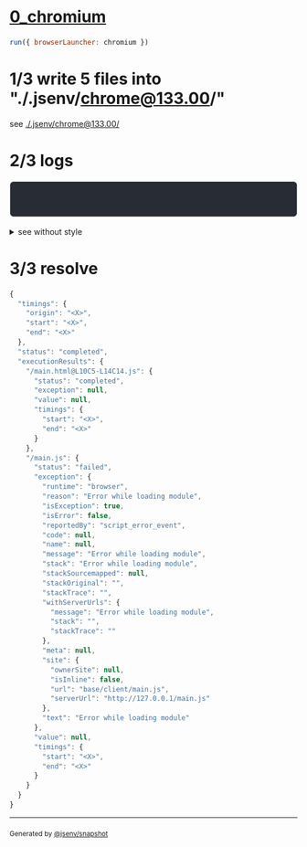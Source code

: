 # [0_chromium](../../js_import_not_found_dev.test.mjs#L26)

```js
run({ browserLauncher: chromium })
```

# 1/3 write 5 files into "./.jsenv/chrome@133.00/"

see [./.jsenv/chrome@133.00/](./.jsenv/chrome@133.00/)

# 2/3 logs

![img](log_group.svg)

<details>
  <summary>see without style</summary>

```console
GET http://127.0.0.1/not_found.js
  404 no entry on filesystem
chromium console.error > Failed to load resource: the server responded with a status of 404 (no entry on filesystem)
```

</details>


# 3/3 resolve

```js
{
  "timings": {
    "origin": "<X>",
    "start": "<X>",
    "end": "<X>"
  },
  "status": "completed",
  "executionResults": {
    "/main.html@L10C5-L14C14.js": {
      "status": "completed",
      "exception": null,
      "value": null,
      "timings": {
        "start": "<X>",
        "end": "<X>"
      }
    },
    "/main.js": {
      "status": "failed",
      "exception": {
        "runtime": "browser",
        "reason": "Error while loading module",
        "isException": true,
        "isError": false,
        "reportedBy": "script_error_event",
        "code": null,
        "name": null,
        "message": "Error while loading module",
        "stack": "Error while loading module",
        "stackSourcemapped": null,
        "stackOriginal": "",
        "stackTrace": "",
        "withServerUrls": {
          "message": "Error while loading module",
          "stack": "",
          "stackTrace": ""
        },
        "meta": null,
        "site": {
          "ownerSite": null,
          "isInline": false,
          "url": "base/client/main.js",
          "serverUrl": "http://127.0.0.1/main.js"
        },
        "text": "Error while loading module"
      },
      "value": null,
      "timings": {
        "start": "<X>",
        "end": "<X>"
      }
    }
  }
}
```

---

<sub>
  Generated by <a href="https://github.com/jsenv/core/tree/main/packages/independent/snapshot">@jsenv/snapshot</a>
</sub>
